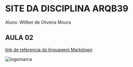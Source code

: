 # SITE DA DISCIPLINA ARQB39

Aluno: Willker de Oliveira Moura

## AULA 02

[link de referencia da linguagem Markdown](https://markdown.net.br/)

![logomarca](https://www.pinclipart.com/picdir/middle/269-2691398_python-logo-clipart-transparent-background-png-download.png)
